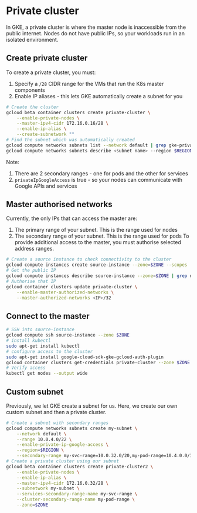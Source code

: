 # Private cluster
In GKE, a private cluster is where the master node is inaccessible from the public internet.
Nodes do not have public IPs, so your workloads run in an isolated environment.

## Create private cluster
To create a private cluster, you must:
1. Specify a `/28` CIDR range for the VMs that run the K8s master components
1. Enable IP aliases - this lets GKE automatically create a subnet for you
```sh
# Create the cluster
gcloud beta container clusters create private-cluster \
    --enable-private-nodes \
    --master-ipv4-cidr 172.16.0.16/28 \
    --enable-ip-alias \
    --create-subnetwork ""
# Find the subnet which was automatically created
gcloud compute networks subnets list --network default | grep gke-private-cluster-subnet
gcloud compute networks subnets describe <subnet name> --region $REGION
```
Note:
1. There are 2 secondary ranges - one for pods and the other for services
1. `privateIpGoogleAccess` is true - so your nodes can communicate with Google APIs and services

## Master authorised networks
Currently, the only IPs that can access the master are:
1. The primary range of your subnet. This is the range used for nodes
1. The secondary range of your subnet. This is the range used for pods
To provide additional access to the master, you must authorise selected address ranges.
```sh
# Create a source instance to check connectivity to the cluster
gcloud compute instances create source-instance --zone=$ZONE --scopes 'https://www.googleapis.com/auth/cloud-platform'
# Get the public IP
gcloud compute instances describe source-instance --zone=$ZONE | grep natIP
# Authorise that IP
gcloud container clusters update private-cluster \
    --enable-master-authorized-networks \
    --master-authorized-networks <IP>/32
```

## Connect to the master
```sh
# SSH into source-instance
gcloud compute ssh source-instance --zone $ZONE
# install kubectl
sudo apt-get install kubectl
# configure access to the cluster
sudo apt-get install google-cloud-sdk-gke-gcloud-auth-plugin
gcloud container clusters get-credentials private-cluster --zone $ZONE
# Verify access
kubectl get nodes --output wide
```

## Custom subnet
Previously, we let GKE create a subnet for us. Here, we create our own custom subnet and then a private cluster.
```sh
# Create a subnet with secondary ranges
gcloud compute networks subnets create my-subnet \
    --network default \
    --range 10.0.4.0/22 \
    --enable-private-ip-google-access \
    --region=$REGION \
    --secondary-range my-svc-range=10.0.32.0/20,my-pod-range=10.4.0.0/14
# Create a private cluster using our subnet
gcloud beta container clusters create private-cluster2 \
    --enable-private-nodes \
    --enable-ip-alias \
    --master-ipv4-cidr 172.16.0.32/28 \
    --subnetwork my-subnet \
    --services-secondary-range-name my-svc-range \
    --cluster-secondary-range-name my-pod-range \
    --zone=$ZONE
```
